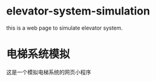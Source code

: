 # elevator-system-simulation

this is a web page to simulate elevator system.

# 电梯系统模拟

这是一个模拟电梯系统的网页小程序
